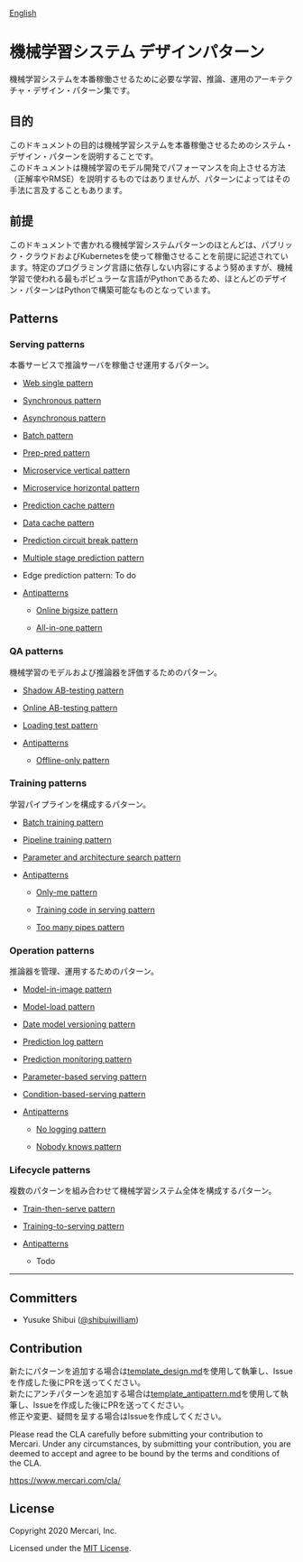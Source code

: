 [English](./README.md)
# 機械学習システム デザインパターン
機械学習システムを本番稼働させるために必要な学習、推論、運用のアーキテクチャ・デザイン・パターン集です。

## 目的
このドキュメントの目的は機械学習システムを本番稼働させるためのシステム・デザイン・パターンを説明することです。<br>
このドキュメントは機械学習のモデル開発でパフォーマンスを向上させる方法（正解率やRMSE）を説明するものではありませんが、パターンによってはその手法に言及することもあります。
<br>

## 前提
このドキュメントで書かれる機械学習システムパターンのほとんどは、パブリック・クラウドおよびKubernetesを使って稼働させることを前提に記述されています。特定のプログラミング言語に依存しない内容にするよう努めますが、機械学習で使われる最もポピュラーな言語がPythonであるため、ほとんどのデザイン・パターンはPythonで構築可能なものとなっています。
<br>


## Patterns
### Serving patterns
本番サービスで推論サーバを稼働させ運用するパターン。
- [Web single pattern](./Serving-patterns/Web-single-pattern/design_ja.md)


- [Synchronous pattern](./Serving-patterns/Synchronous-pattern/design_ja.md)


- [Asynchronous pattern](./Serving-patterns/Asynchronous-pattern/design_ja.md)


- [Batch pattern](./Serving-patterns/Batch-pattern/design_ja.md)


- [Prep-pred pattern](./Serving-patterns/Prep-pred-pattern/design_ja.md)


- [Microservice vertical pattern](./Serving-patterns/Microservice-vertical-pattern/design_ja.md)


- [Microservice horizontal pattern](./Serving-patterns/Microservice-horizontal-pattern/design_ja.md)


- [Prediction cache pattern](./Serving-patterns/Prediction-cache-pattern/design_ja.md)


- [Data cache pattern](./Serving-patterns/Data-cache-pattern/design_ja.md)


- [Prediction circuit break pattern](./Serving-patterns/Prediction-circuit-break-pattern/design_ja.md)


- [Multiple stage prediction pattern](./Serving-patterns/Multiple-stage-prediction-pattern/design_ja.md)
 

- Edge prediction pattern: To do


- [Antipatterns](./Serving-patterns/Anti-patterns/README.md)

  - [Online bigsize pattern](./Serving-patterns/Anti-patterns/Online-bigsize-pattern/design_ja.md)

  - [All-in-one pattern](./Serving-patterns/Anti-patterns/All-in-one-pattern/design_ja.md)

### QA patterns
機械学習のモデルおよび推論器を評価するためのパターン。
- [Shadow AB-testing pattern](./QA-patterns/Shadow-ab-test-pattern/design_ja.md)


- [Online AB-testing pattern](./QA-patterns/Online-ab-test-pattern/design_ja.md)


- [Loading test pattern](./QA-patterns/Loading-test-pattern/design_ja.md)


- [Antipatterns](./QA-patterns/Anti-patterns/README.md)

  - [Offline-only pattern](./QA-patterns/Anti-patterns/Offline-only-pattern/design_ja.md)

### Training patterns
学習パイプラインを構成するパターン。
- [Batch training pattern](./Training-patterns/Batch-training-pattern/design_ja.md)


- [Pipeline training pattern](./Training-patterns/Pipeline-training-pattern/design_ja.md)


- [Parameter and architecture search pattern](./Training-patterns/Parameter-and-architecture-search-pattern/design_ja.md)


- [Antipatterns](./Training-patterns/Anti-patterns/README.md)

  - [Only-me pattern](./Training-patterns/Anti-patterns/Only-me-pattern/design_ja.md)

  - [Training code in serving pattern](./Training-patterns/Anti-patterns/Training-code-in-serving-pattern/design_ja.md)

  - [Too many pipes pattern](./Training-patterns/Anti-patterns/Too-many-pipes-pattern/design_ja.md)


### Operation patterns
推論器を管理、運用するためのパターン。
- [Model-in-image pattern](./Operation-patterns/Model-in-image-pattern/design_ja.md)


- [Model-load pattern](./Operation-patterns/Model-load-pattern/design_ja.md)


- [Date model versioning pattern](./Operation-patterns/Data-model-versioning-pattern/design_ja.md)


- [Prediction log pattern](./Operation-patterns/Prediction-log-pattern/design_ja.md)


- [Prediction monitoring pattern](./Operation-patterns/Prediction-monitoring-pattern/design_ja.md)


- [Parameter-based serving pattern](./Operation-patterns/Parameter-based-serving-pattern/design_ja.md)


- [Condition-based-serving pattern](./Lifecycle-patterns/Condition-based-serving-pattern/design_ja.md)


- [Antipatterns](./Operation-patterns/Anti-patterns/README.md)

  - [No logging pattern](./Operation-patterns/Anti-patterns/No-logging-pattern/design_ja.md)

  - [Nobody knows pattern](./Operation-patterns/Anti-patterns/Nobody-knows-pattern/design_ja.md)

### Lifecycle patterns
複数のパターンを組み合わせて機械学習システム全体を構成するパターン。
- [Train-then-serve pattern](./Lifecycle-patterns/Train-then-serve-pattern/design_ja.md)


- [Training-to-serving pattern](./Lifecycle-patterns/Training-to-serving-pattern/design_ja.md)


- [Antipatterns](./Lifecycle-patterns/Anti-patterns/README.md)

  - Todo

---

## Committers

 * Yusuke Shibui ([@shibuiwilliam](https://github.com/shibuiwilliam))

## Contribution

新たにパターンを追加する場合は[template_design.md](./template_design.md)を使用して執筆し、Issueを作成した後にPRを送ってください。<br>
新たにアンチパターンを追加する場合は[template_antipattern.md](./template_antipattern.md)を使用して執筆し、Issueを作成した後にPRを送ってください。<br>
修正や変更、疑問を呈する場合はIssueを作成してください。<br>

Please read the CLA carefully before submitting your contribution to Mercari.
Under any circumstances, by submitting your contribution, you are deemed to accept and agree to be bound by the terms and conditions of the CLA.

https://www.mercari.com/cla/

## License

Copyright 2020 Mercari, Inc.

Licensed under the [MIT License](LICENSE).